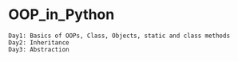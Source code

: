 # OOP_in_Python
    Day1: Basics of OOPs, Class, Objects, static and class methods
    Day2: Inheritance
    Day3: Abstraction